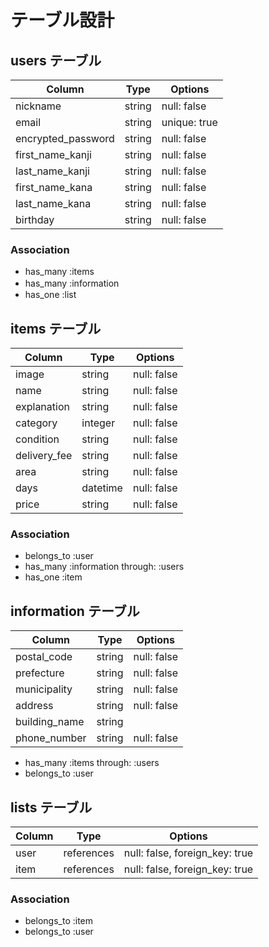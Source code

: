 # テーブル設計

## users テーブル

| Column              | Type   | Options     |
| ------------------- | ------ | ----------- |
| nickname            | string | null: false |
| email               | string | unique: true|
| encrypted_password  | string | null: false |
| first_name_kanji    | string | null: false |
| last_name_kanji     | string | null: false |
| first_name_kana     | string | null: false |
| last_name_kana      | string | null: false |
| birthday            | string | null: false |



### Association

- has_many :items
- has_many :information 　
- has_one  :list

## items テーブル

| Column              | Type   | Options     |
| ------------------- | ------ | ----------- |
| image               | string | null: false |
| name                | string | null: false |
| explanation         | string | null: false |
| category            | integer| null: false |
| condition           | string | null: false |
| delivery_fee        | string | null: false |
| area                | string | null: false |
| days                |datetime| null: false |
| price               | string | null: false |


### Association

- belongs_to :user
- has_many :information through: :users
- has_one :item
## information テーブル

| Column              | Type   | Options     |
| ------------------- | ------ | ----------- |
| postal_code         | string | null: false |
| prefecture          | string | null: false |
| municipality        | string | null: false |
| address             | string | null: false |
| building_name       | string |             |
| phone_number        | string | null: false |

- has_many   :items through: :users
- belongs_to :user

## lists テーブル

| Column  | Type       | Options                        |
| ------- | ---------- | ------------------------------ |
| user    | references | null: false, foreign_key: true |
| item    | references | null: false, foreign_key: true |

### Association

- belongs_to :item
- belongs_to :user
